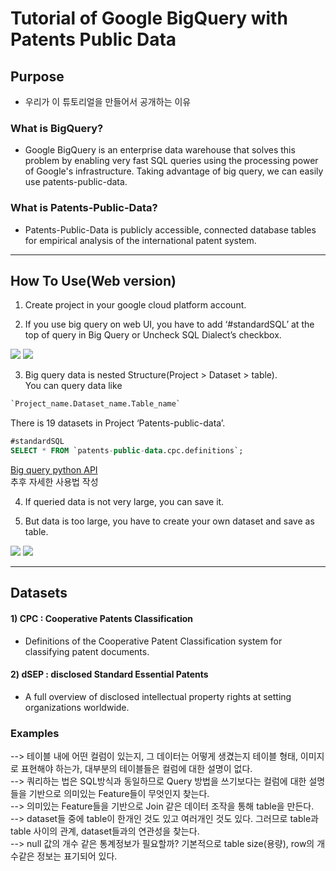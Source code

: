 # Tutorial of Google BigQuery with Patents Public Data

## Purpose
- 우리가 이 튜토리얼을 만들어서 공개하는 이유

### What is BigQuery?
- Google BigQuery is an enterprise data warehouse that solves this problem by enabling very fast SQL queries using the processing power of Google's infrastructure. Taking advantage of big query, we can easily use patents-public-data.

### What is Patents-Public-Data?
- Patents-Public-Data is publicly accessible, connected database tables for empirical analysis of the international patent system.
----------------------------------------------------
## How To Use(Web version)  
1. Create project in your google cloud platform account.

2. If you use big query on web UI, you have to add ‘#standardSQL’ at the top of query in Big Query or Uncheck SQL Dialect’s <Use Legacy SQL> checkbox.  
<div>
<img src="https://user-images.githubusercontent.com/23125324/46584804-e9c03280-caa2-11e8-83f4-20e1f54e99ab.PNG">
<img src="https://user-images.githubusercontent.com/23125324/46584820-170ce080-caa3-11e8-8b00-5a88daf8c558.PNG">
</div>  
  
3. Big query data is nested Structure(Project > Dataset > table).  
  You can query data like  
  ```sql
  `Project_name.Dataset_name.Table_name`
  ```
  
  There is 19 datasets in Project ‘Patents-public-data’.  
  
  ```sql
  #standardSQL
  SELECT * FROM `patents-public-data.cpc.definitions`;
  ```
  
  [Big query python API](https://googleapis.github.io/google-cloud-python/latest/bigquery/index.html"bigQuery")  
  추후 자세한 사용법 작성  

4. If queried data is not very large, you can save it.  

5. But data is too large, you have to create your own dataset and save as table.  
<div>
<img src="https://user-images.githubusercontent.com/23125324/46584832-25f39300-caa3-11e8-9c23-dfea8029f061.png">
<img src="https://user-images.githubusercontent.com/23125324/46584835-2d1aa100-caa3-11e8-8b9b-29fd76fa5f3e.PNG">
</div>

----------------------------------------------------
## Datasets
#### 1) CPC : Cooperative Patents Classification
- Definitions of the Cooperative Patent Classification system for classifying patent documents.

#### 2) dSEP : disclosed Standard Essential Patents
- A full overview of disclosed intellectual property rights at setting organizations worldwide.

### Examples

--> 테이블 내에 어떤 컬럼이 있는지, 그 데이터는 어떻게 생겼는지 테이블 형태, 이미지로 표현해야 하는가, 대부분의 테이블들은 컬럼에 대한 설명이 없다.   
--> 쿼리하는 법은 SQL방식과 동일하므로 Query 방법을 쓰기보다는 컬럼에 대한 설명들을 기반으로 의미있는 Feature들이 무엇인지 찾는다.  
--> 의미있는 Feature들을 기반으로 Join 같은 데이터 조작을 통해 table을 만든다.  
--> dataset들 중에 table이 한개인 것도 있고 여러개인 것도 있다. 그러므로 table과 table 사이의 관계, dataset들과의 연관성을 찾는다.  
--> null 값의 개수 같은 통계정보가 필요할까? 기본적으로 table size(용량), row의 개수같은 정보는 표기되어 있다.

